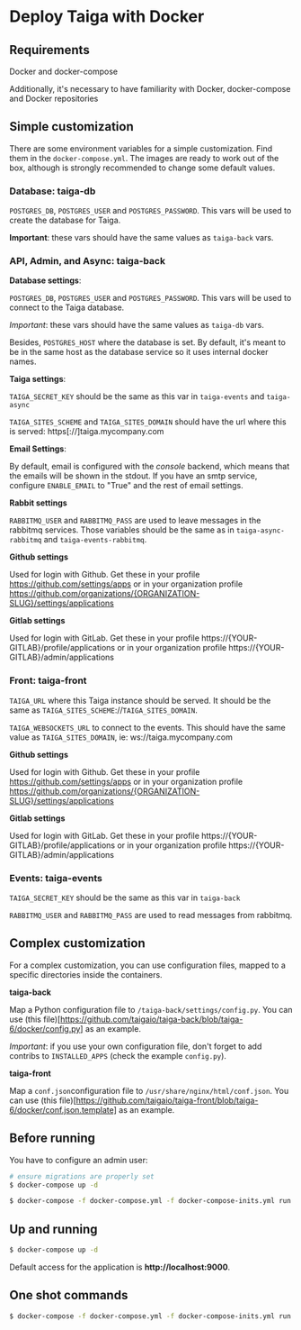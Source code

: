 # Deploy Taiga with Docker

## Requirements

Docker and docker-compose

Additionally, it's necessary to have familiarity with Docker, docker-compose and Docker repositories

## Simple customization

There are some environment variables for a simple customization. Find them in the `docker-compose.yml`. The images are ready to work out of the box, although is strongly recommended to change some default values.

### Database: taiga-db

`POSTGRES_DB`, `POSTGRES_USER` and `POSTGRES_PASSWORD`. This vars will be used to create the database for Taiga.

**Important**: these vars should have the same values as `taiga-back` vars.

### API, Admin, and Async: taiga-back

**Database settings**:

`POSTGRES_DB`, `POSTGRES_USER` and `POSTGRES_PASSWORD`. This vars will be used to connect to the Taiga database.

*Important*: these vars should have the same values as `taiga-db` vars.

Besides, `POSTGRES_HOST` where the database is set. By default, it's meant to be in the same host as the database service so it uses internal docker names.

**Taiga settings**:

`TAIGA_SECRET_KEY` should be the same as this var in `taiga-events` and `taiga-async`

`TAIGA_SITES_SCHEME` and `TAIGA_SITES_DOMAIN` should have the url where this is served: https[://]taiga.mycompany.com

**Email Settings**:

By default, email is configured with the *console* backend, which means that the emails will be shown in the stdout.
If you have an smtp service, configure `ENABLE_EMAIL` to "True" and the rest of email settings.

**Rabbit settings**

`RABBITMQ_USER` and `RABBITMQ_PASS` are used to leave messages in the rabbitmq services. Those variables should be the same as in `taiga-async-rabbitmq` and `taiga-events-rabbitmq`.

**Github settings**

Used for login with Github.
Get these in your profile https://github.com/settings/apps or in your organization profile https://github.com/organizations/{ORGANIZATION-SLUG}/settings/applications

**Gitlab settings**

Used for login with GitLab.
Get these in your profile https://{YOUR-GITLAB}/profile/applications or in your organization profile https://{YOUR-GITLAB}/admin/applications


### Front: taiga-front

`TAIGA_URL` where this Taiga instance should be served. It should be the same as `TAIGA_SITES_SCHEME`://`TAIGA_SITES_DOMAIN`.

`TAIGA_WEBSOCKETS_URL` to connect to the events. This should have the same value as `TAIGA_SITES_DOMAIN`, ie: ws://taiga.mycompany.com

**Github settings**

Used for login with Github.
Get these in your profile https://github.com/settings/apps or in your organization profile https://github.com/organizations/{ORGANIZATION-SLUG}/settings/applications

**Gitlab settings**

Used for login with GitLab.
Get these in your profile https://{YOUR-GITLAB}/profile/applications or in your organization profile https://{YOUR-GITLAB}/admin/applications


### Events: taiga-events

`TAIGA_SECRET_KEY` should be the same as this var in `taiga-back`

`RABBITMQ_USER` and `RABBITMQ_PASS` are used to read messages from rabbitmq.

## Complex customization

For a complex customization, you can use configuration files, mapped to a specific directories inside the containers.

**taiga-back**

Map a Python configuration file to `/taiga-back/settings/config.py`. You can use (this file)[https://github.com/taigaio/taiga-back/blob/taiga-6/docker/config.py] as an example.

*Important*: if you use your own configuration file, don't forget to add contribs to `INSTALLED_APPS` (check the example `config.py`).

**taiga-front**

Map a `conf.json`configuration file to `/usr/share/nginx/html/conf.json`. You can use (this file)[https://github.com/taigaio/taiga-front/blob/taiga-6/docker/conf.json.template] as an example.

## Before running

You have to configure an admin user:
```sh
# ensure migrations are properly set
$ docker-compose up -d

$ docker-compose -f docker-compose.yml -f docker-compose-inits.yml run --rm taiga-manage createsuperuser
```

## Up and running

```sh
$ docker-compose up -d
```

Default access for the application is **http://localhost:9000**.

## One shot commands

```sh
$ docker-compose -f docker-compose.yml -f docker-compose-inits.yml run --rm taiga-manage [COMMAND]
```
